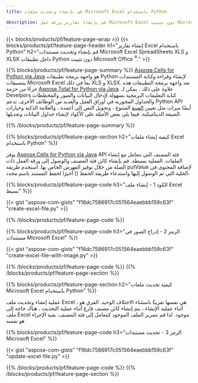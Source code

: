 ```yaml
---
title: قم بإنشاء وتحديث ملفات Microsoft Excel باستخدام Python 

description: قم بإنشاء تقارير ورقة عمل Microsoft Excel دون تثبيت Microsoft Office 
---
```


{{< blocks/products/pf/feature-page-wrap >}}
{{< blocks/products/pf/feature-page-header h1="إنشاء تقارير Excel باستخدام Python" h2="قم بإنشاء وتحديث مستندات Microsoft Excel SpreadSheets XLS و XLSX داخل تطبيقات Python دون تثبيت Microsoft Office <sup>&reg;</sup>." >}}

{{% blocks/products/pf/feature-page-summary %}}
[Aspose.Cells for Python via Java](https://products.aspose.com/cells/python-java/) هو واجهة برمجة تطبيقات Python لإنشاء وقراءة وكتابة المستندات بتنسيقات Microsoft Excel بما في ذلك XLS و XLSX. تعد واجهة برمجة التطبيقات هذه جزءًا من حزمة [Aspose.Total for Python via Java](https://products.aspose.com/total/python-java/). علاوة على ذلك ، يمكن لـ Develpors كتابة التعليمات البرمجية بسهولة لإدخال البيانات والصور والمخططات والجداول المحورية في أوراق العمل والعديد من الوظائف الأخرى. تدعم Python API أيضًا ميزات مثل تعيين [الصيغ](https://docs.aspose.com/cells/python-java/supported-formula-functions/) المتنوع ، وتحويل النص إلى أعمدة ، والعلامة الذكية وخيارات الصيغة الديناميكية. فيما يلي بعض الأمثلة على الأكواد لإنشاء جداول البيانات وتعديلها.

{{% /blocks/products/pf/feature-page-summary  %}}

{{% blocks/products/pf/feature-page-section  h2="كيفية إنشاء ملفات Excel باستخدام Python" %}}

يوفر [Aspose.Cells for Python via Java](https://products.aspose.com/cells/python-java/) API فئة المصنف التي تتعامل مع إنشاء الملفات. العملية بسيطة. قم بإنشاء كائن فئة المصنف والوصول إلى ورقة العمل ذات الصلة من خلال توفير الفهرس الخاص بها. استخدم طريقة putValue لإضافة المحتوى في الخلية التي تم الوصول إليها واستدعاء طريقة الحفظ () أخيرًا لحفظ المستند باسم محدد.

{{% blocks/products/pf/feature-page-code h3="الكود 1 - إنشاء ملف Excel بسيط" %}}

{{< gist "aspose-com-gists" "f16dc7586917c051564eaebbb159c63f" "create-excel-file.py" >}}

{{% /blocks/products/pf/feature-page-code  %}}

{{% blocks/products/pf/feature-page-code h3="الرمز 2 - إدراج الصور في مستندات Microsoft Excel" %}}

{{< gist "aspose-com-gists" "f16dc7586917c051564eaebbb159c63f" "create-excel-file-with-image.py" >}}

{{% /blocks/products/pf/feature-page-code  %}}
{{% /blocks/products/pf/feature-page-section %}}

{{% blocks/products/pf/feature-page-section  h2="كيفية تحديث ملفات Microsoft Excel باستخدام Python" %}}

عملية إنشاء وتحديث ملف Excel هي نفسها تقريبًا باستثناء الاختلاف الوحيد. الفرق هو ، أثناء عملية الإنشاء ، يتم إنشاء كائن مصنف فارغ أثناء عملية التحديث ، هناك حاجة إلى ملف Excel موجود. لذا قم بتمرير الملف الموجود كمعامل إلى فئة المصنف. بقية الإجراء هو نفسه

{{% blocks/products/pf/feature-page-code h3="الرمز 3 - تحديث مستندات Microsoft Excel" %}}

{{< gist "aspose-com-gists" "f16dc7586917c051564eaebbb159c63f" "update-excel-file.py" >}}

{{% /blocks/products/pf/feature-page-code  %}}
{{% /blocks/products/pf/feature-page-section %}}